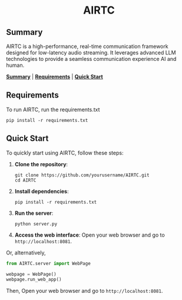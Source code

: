 # <center> AIRTC </center>

## Summary
AIRTC is a high-performance, real-time communication framework designed for low-latency audio streaming. It leverages advanced LLM technologies to provide a seamless communication experience AI and human.

[**Summary**](#summary) | [**Requirements**](#requirements) | [**Quick Start**](#quick-start)

<a name="requirements"></a>
## Requirements
To run AIRTC, run the requirements.txt
```
pip install -r requirements.txt
```

<a name="quick-start"></a>
## Quick Start
To quickly start using AIRTC, follow these steps:

1. **Clone the repository**:
   ```
   git clone https://github.com/yourusername/AIRTC.git
   cd AIRTC
   ```

2. **Install dependencies**:
   ```
   pip install -r requirements.txt
   ```

3. **Run the server**:
   ```
   python server.py
   ```

4. **Access the web interface**:
   Open your web browser and go to `http://localhost:8081`.

Or, alternatively, 

```python
from AIRTC.server import WebPage

webpage = WebPage()
webpage.run_web_app()
```
Then, Open your web browser and go to `http://localhost:8081`.